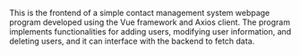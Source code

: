 This is the frontend of a simple contact management system webpage program developed using the Vue framework and Axios client.
The program implements functionalities for adding users, modifying user information, and deleting users, and it can interface with the backend to fetch data.
